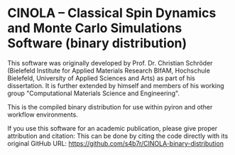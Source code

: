 # CINOLA – Classical Spin Dynamics and Monte Carlo Simulations Software (binary distribution)

This software was originally developed by Prof. Dr. Christian Schröder (Bielefeld Institute for Applied Materials Research BIfAM, Hochschule Bielefeld, University of Applied Sciences and Arts) as part of his dissertation. It is further extended by himself and members of his working group "Computational Materials Science and Engineering".

This is the compiled binary distribution for use within pyiron and other workflow environments.

If you use this software for an academic publication, please give proper attribution and citation: This can be done by citing the code directly with its original GitHub URL: https://github.com/s4b7r/CINOLA-binary-distribution
